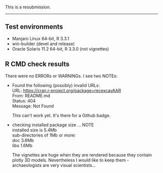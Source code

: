 This is a resubmission. 

---------------------------------

## Test environments
* Manjaro Linux 64-bit, R 3.3.1
* win-builder (devel and release)
* Oracle Solaris 11.2 64-bit, R 3.3.0 (not vignettes)

## R CMD check results

There were no ERRORs or WARNINGs. I see two NOTEs:

* Found the following (possibly) invalid URLs:  
  URL: https://cran.r-project.org/package=recexcavAAR  
    From: README.md  
    Status: 404  
    Message: Not Found  
    
  This can't work yet. It's there for a Github badge.
  
* checking installed package size ... NOTE  
  installed size is  5.4Mb  
  sub-directories of 1Mb or more:  
    doc    3.6Mb  
    libs   1.6Mb  
     
  The vignettes are huge when they are rendered because they contain plotly 3D models. Nevertheless I would like to keep them - archaeologists are very visual scientists...

